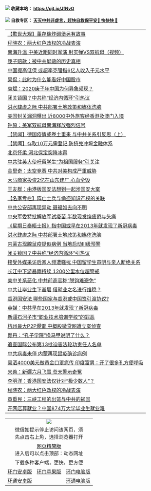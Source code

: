  #### <img src="https://img.icons8.com/color/48/000000/check-all.png"/> 收藏本站： https://git.io/JfNvO 

 #### <img src="https://img.icons8.com/color/48/000000/check-all.png"/> 自救专区： [天灭中共非虚言，赶快自救保平安🍎 快快快 📩](https://github.com/pwgy/td/blob/master/README.md)

 
 
<table>  
<tr><td colspan="2" align="left"><a href="https://dwkts8awlbkd7.cloudfront.net/?name=c1194536&key=jdhvxawhshihitwk&from=gy1">【欺世大观】董存瑞炸碉堡另有故事</a></td></tr>
<tr><td colspan="2" align="left"><a href="https://dwkts8awlbkd7.cloudfront.net/?name=c1194519&key=jdhvxawhshihitwk&from=gy1">程晓农：两大红色政权的冷战表演</a></td></tr>
<tr><td colspan="2" align="left"><a href="https://dwkts8awlbkd7.cloudfront.net/?name=c1194558&key=jdhvxawhshihitwk&from=gy1">南海升温 中美近距同时军演 射实弹VS双航母（视频）</a></td></tr>
<tr><td colspan="2" align="left"><a href="https://dwkts8awlbkd7.cloudfront.net/?name=c1194554&key=jdhvxawhshihitwk&from=gy1">庚子赔款：被中共屏蔽的历史真相</a></td></tr>
<tr><td colspan="2" align="left"><a href="https://dwkts8awlbkd7.cloudfront.net/?name=c1194517&key=jdhvxawhshihitwk&from=gy1">中国提高低保 或超李克强指6亿人收入千元水平</a></td></tr>
<tr><td colspan="2" align="left"><a href="https://dwkts8awlbkd7.cloudfront.net/?name=c1194557&key=jdhvxawhshihitwk&from=gy1">吴侃：此时为什么能看好中国股市</a></td></tr>
<tr><td colspan="2" align="left"><a href="https://dwkts8awlbkd7.cloudfront.net/?name=c1194545&key=jdhvxawhshihitwk&from=gy1">袁斌：2020庚子年中国为何异象频现？</a></td></tr>
<tr><td colspan="2" align="left"><a href="https://dwkts8awlbkd7.cloudfront.net/?name=c1194538&key=jdhvxawhshihitwk&from=gy1">闭关锁国？中共称“经济内循环”引热议</a></td></tr>
<tr><td colspan="2" align="left"><a href="https://dwkts8awlbkd7.cloudfront.net/?name=c1194529&key=jdhvxawhshihitwk&from=gy1">洪水肆虐之际 中共部署土地政策和媒体洗脑</a></td></tr>
<tr><td colspan="2" align="left"><a href="https://dwkts8awlbkd7.cloudfront.net/?name=c1194567&key=jdhvxawhshihitwk&from=gy1">美国封关漏洞曝出 近8000中外旅客经香港及澳门入境</a></td></tr>
<tr><td colspan="2" align="left"><a href="https://dwkts8awlbkd7.cloudfront.net/?name=c1194553&key=jdhvxawhshihitwk&from=gy1">钟原：美军双航母南海释放强烈信号</a></td></tr>
<tr><td colspan="2" align="left"><a href="https://dwkts8awlbkd7.cloudfront.net/?name=c1194542&key=jdhvxawhshihitwk&from=gy1">【禁闻】德国疫情或卷土重来 与中共关系引反思（上）</a></td></tr>
<tr><td colspan="2" align="left"><a href="https://dwkts8awlbkd7.cloudfront.net/?name=c1194543&key=jdhvxawhshihitwk&from=gy1">【禁闻】存取10万元需登记 防挤兑冲垮金融体系</a></td></tr>
<tr><td colspan="2" align="left"><a href="https://dwkts8awlbkd7.cloudfront.net/?name=c1194521&key=jdhvxawhshihitwk&from=gy1">北京怀柔 河北保定突降冰雹</a></td></tr>
<tr><td colspan="2" align="left"><a href="https://dwkts8awlbkd7.cloudfront.net/?name=c1194568&key=jdhvxawhshihitwk&from=gy1">中共驻英大使吁留学生“为祖国服务”引关注</a></td></tr>
<tr><td colspan="2" align="left"><a href="https://dwkts8awlbkd7.cloudfront.net/?name=c1194541&key=jdhvxawhshihitwk&from=gy1">金里奇：太空竞赛 中共对美构成严重威胁</a></td></tr>
<tr><td colspan="2" align="left"><a href="https://dwkts8awlbkd7.cloudfront.net/?name=c1194524&key=jdhvxawhshihitwk&from=gy1">大马商家投资2亿在山东建厂 心血全毁</a></td></tr>
<tr><td colspan="2" align="left"><a href="https://dwkts8awlbkd7.cloudfront.net/?name=c1194546&key=jdhvxawhshihitwk&from=gy1">王友群：由港版国安法想到一起涉国安大案</a></td></tr>
<tr><td colspan="2" align="left"><a href="https://dwkts8awlbkd7.cloudfront.net/?name=c1194539&key=jdhvxawhshihitwk&from=gy1">【名家专栏】阵亡士兵与偷盗知识产权的关联</a></td></tr>
<tr><td colspan="2" align="left"><a href="https://dwkts8awlbkd7.cloudfront.net/?name=c1194535&key=jdhvxawhshihitwk&from=gy1">中共公安部再现异动 聂福如去向不明</a></td></tr>
<tr><td colspan="2" align="left"><a href="https://dwkts8awlbkd7.cloudfront.net/?name=c1194514&key=jdhvxawhshihitwk&from=gy1">中央军委特批解放军试疫苗 半数现发烧疲倦与头痛</a></td></tr>
<tr><td colspan="2" align="left"><a href="https://dwkts8awlbkd7.cloudfront.net/?name=c1194518&key=jdhvxawhshihitwk&from=gy1">《星期日泰晤士报》指中国或早在2013年就发现了新冠病毒</a></td></tr>
<tr><td colspan="2" align="left"><a href="https://dwkts8awlbkd7.cloudfront.net/?name=c1194537&key=jdhvxawhshihitwk&from=gy1">洪水肆虐之际 中共部署土地政策和媒体洗脑</a></td></tr>
<tr><td colspan="2" align="left"><a href="https://dwkts8awlbkd7.cloudfront.net/?name=c1194550&key=jdhvxawhshihitwk&from=gy1">内蒙古现腺鼠疫疑似病例 当地启动Ⅲ级预警</a></td></tr>
<tr><td colspan="2" align="left"><a href="https://dwkts8awlbkd7.cloudfront.net/?name=c1194528&key=jdhvxawhshihitwk&from=gy1">闭关锁国？中共称“经济内循环”引热议</a></td></tr>
<tr><td colspan="2" align="left"><a href="https://dwkts8awlbkd7.cloudfront.net/?name=c1194533&key=jdhvxawhshihitwk&from=gy1">接受外媒采访后家人频遭骚扰 中国留学生声明与亲人断绝关系</a></td></tr>
<tr><td colspan="2" align="left"><a href="https://dwkts8awlbkd7.cloudfront.net/?name=c1194556&key=jdhvxawhshihitwk&from=gy1">长江中下游暴雨持续 1200公里水位超警戒</a></td></tr>
<tr><td colspan="2" align="left"><a href="https://dwkts8awlbkd7.cloudfront.net/?name=c1194523&key=jdhvxawhshihitwk&from=gy1">美中关系恶化 中共前高官称“脱钩难避免”</a></td></tr>
<tr><td colspan="2" align="left"><a href="https://dwkts8awlbkd7.cloudfront.net/?name=c1194551&key=jdhvxawhshihitwk&from=gy1">中共让毕业生下基层 借就业之名进行维稳？</a></td></tr>
<tr><td colspan="2" align="left"><a href="https://dwkts8awlbkd7.cloudfront.net/?name=c1194515&key=jdhvxawhshihitwk&from=gy1">香港国安法 哪些国家与香港或中国签引渡协议?</a></td></tr>
<tr><td colspan="2" align="left"><a href="https://dwkts8awlbkd7.cloudfront.net/?name=c1194560&key=jdhvxawhshihitwk&from=gy1">英媒：中共早在2013年就发现了新冠病毒</a></td></tr>
<tr><td colspan="2" align="left"><a href="https://dwkts8awlbkd7.cloudfront.net/?name=c1194549&key=jdhvxawhshihitwk&from=gy1">新疆石河子市“职业技术培训学校”的罪恶</a></td></tr>
<tr><td colspan="2" align="left"><a href="https://dwkts8awlbkd7.cloudfront.net/?name=c1194526&key=jdhvxawhshihitwk&from=gy1">杭州最大P2P爆雷 中概股微贷网遭立案侦查</a></td></tr>
<tr><td colspan="2" align="left"><a href="https://dwkts8awlbkd7.cloudfront.net/?name=c1194530&key=jdhvxawhshihitwk&from=gy1">颜丹：“孔子学院”换马甲说明了什么？</a></td></tr>
<tr><td colspan="2" align="left"><a href="https://dwkts8awlbkd7.cloudfront.net/?name=c1194565&key=jdhvxawhshihitwk&from=gy1">追查国际公布第13批迫害法轮功责任人名单</a></td></tr>
<tr><td colspan="2" align="left"><a href="https://dwkts8awlbkd7.cloudfront.net/?name=c1194561&key=jdhvxawhshihitwk&from=gy1">中共病毒未停 内蒙再现鼠疫确诊病例</a></td></tr>
<tr><td colspan="2" align="left"><a href="https://dwkts8awlbkd7.cloudfront.net/?name=c1194516&key=jdhvxawhshihitwk&from=gy1">豪洒4000美元做黄金口罩疯传 印度富男：开了很多孔方便呼吸</a></td></tr>
<tr><td colspan="2" align="left"><a href="https://dwkts8awlbkd7.cloudfront.net/?name=c1194562&key=jdhvxawhshihitwk&from=gy1">宋善：新疆六月飞雪 苍天警示奇冤</a></td></tr>
<tr><td colspan="2" align="left"><a href="https://dwkts8awlbkd7.cloudfront.net/?name=c1194531&key=jdhvxawhshihitwk&from=gy1">李明洋：香港国安法仅针对“极少数人”？</a></td></tr>
<tr><td colspan="2" align="left"><a href="https://dwkts8awlbkd7.cloudfront.net/?name=c1194547&key=jdhvxawhshihitwk&from=gy1">程晓农：两大红色政权的冷战表演</a></td></tr>
<tr><td colspan="2" align="left"><a href="https://dwkts8awlbkd7.cloudfront.net/?name=c1194563&key=jdhvxawhshihitwk&from=gy1">章重民：三峡工程的出笼与中共的祸国</a></td></tr>
<tr><td colspan="2" align="left"><a href="https://dwkts8awlbkd7.cloudfront.net/?name=c1194522&key=jdhvxawhshihitwk&from=gy1">开网店算就业？中国874万大学毕业生就业难</a></td></tr>

  </table>
  
  <table>
  <tr>
    <td colspan="3" align="center"><img src="https://cdn.jsdelivr.net/gh/opipe/up/oGate65.jpg"/></td>
  </tr>
  <tr>
    <td colspan="3" align="center">微信如提示停止访问该网页，须<br/>先点击右上角，选择浏览器打开</td>
  <tr>
  <tr>
    <td colspan="3" align="center"><a href="https://gitcdn.xyz/cdn/otiny/up/master/show005.htm">网页精简版</a><br/>进入后可以点击顶部：动态网址</td>
  </tr>
  <tr>
    <td colspan="3" align="center">下载多种客户端，更快，更方便</td>
  <tr>
  <tr>
    <td align="center"><a href="https://cdn.jsdelivr.net/gh/opipe/up/oGatea.apk">环门安卓版</a></td>
    <td align="center"><a href="https://x.co/odisk">环门苹果版</a></td>
    <td align="center"><a href="https://cdn.jsdelivr.net/gh/opipe/up/oGate.zip">环门电脑版</a></td>
  </tr>
  <tr>
    <td align="center"><a href="https://cdn.jsdelivr.net/gh/opipe/up/oPipe.apk">环通安卓版</a></td>
    <td align="center"></td>
    <td align="center"><a href="https://raw.githubusercontent.com/opipe/up/master/oPipe.zip">环通电脑版</a></td>
  </tr>
  
</table>
